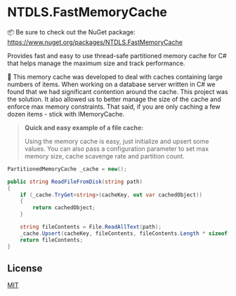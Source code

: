 # NTDLS.FastMemoryCache

📦 Be sure to check out the NuGet package: https://www.nuget.org/packages/NTDLS.FastMemoryCache

Provides fast and easy to use thread-safe partitioned memory cache for C# that helps manage the maximum size and track performance.

👀 This memory cache was developed to deal with caches containing large numbers of items. When working on a database server written in C# we found that we had significant contention around the cache. This project was the solution. It also allowed us to better manage the size of the cache and enforce max memory constraints. That said, if you are only caching a few dozen items - stick with IMemoryCache.


>**Quick and easy example of a file cache:**
>
>Using the memory cache is easy, just initialize and upsert some values.
> You can also pass a configuration parameter to set max memory size, cache scavenge rate and partition count.
```csharp
PartitionedMemoryCache _cache = new();

public string ReadFileFromDisk(string path)
{
    if (_cache.TryGet<string>(cacheKey, out var cachedObject))
    {
        return cachedObject;
    }

    string fileContents = File.ReadAllText(path);
    _cache.Upsert(cacheKey, fileContents, fileContents.Length * sizeof(char));
    return fileContents;
}
```

## License
[MIT](https://choosealicense.com/licenses/mit/)
